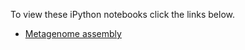 To view these iPython notebooks click the links below.

* [Metagenome assembly](http://nbviewer.ipython.org/github/sandyjmacdonald/iPython_notebooks/blob/master/assemblers/Metagenome_assembly.ipynb)
